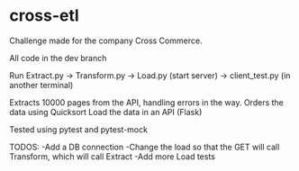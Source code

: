 # cross-etl
Challenge made for the company Cross Commerce.

All code in the dev branch

Run Extract.py -> Transform.py -> Load.py (start server) ->  client_test.py (in another terminal)

Extracts 10000 pages from the API, handling errors in the way.
Orders the data using Quicksort
Load the data in an API (Flask)

Tested using pytest and pytest-mock

TODOS:
-Add a DB connection
-Change the load so that the GET will call Transform, which will call Extract
-Add more Load tests
